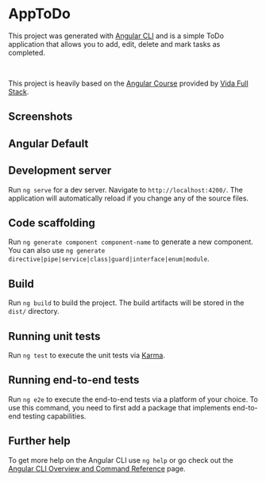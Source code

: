 # AppToDo

This project was generated with [Angular CLI](https://github.com/angular/angular-cli) 
and is a simple ToDo application that allows you to add, edit, delete and mark tasks as completed.

<br>

This project is heavily based on the [Angular Course](https://www.vidafullstack.com.br/cursos/angular)
provided by [Vida Full Stack](https://www.vidafullstack.com.br/).

## Screenshots


## Angular Default

## Development server

Run `ng serve` for a dev server. Navigate to `http://localhost:4200/`. The application will automatically reload if you change any of the source files.

## Code scaffolding

Run `ng generate component component-name` to generate a new component. You can also use `ng generate directive|pipe|service|class|guard|interface|enum|module`.

## Build

Run `ng build` to build the project. The build artifacts will be stored in the `dist/` directory.

## Running unit tests

Run `ng test` to execute the unit tests via [Karma](https://karma-runner.github.io).

## Running end-to-end tests

Run `ng e2e` to execute the end-to-end tests via a platform of your choice. To use this command, you need to first add a package that implements end-to-end testing capabilities.

## Further help

To get more help on the Angular CLI use `ng help` or go check out the [Angular CLI Overview and Command Reference](https://angular.io/cli) page.
